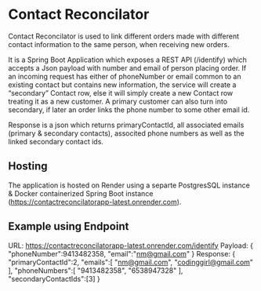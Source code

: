 # Contact Reconcilator

Contact Reconcilator is used to link different orders made with different contact information to the same person, when receiving new orders. 

It is a Spring Boot Application which exposes a REST API (/identify) which accepts a Json payload with number and email of person placing order. 
If an incoming request has either of phoneNumber or email common to an existing contact but contains new
information, the service will create a “secondary” Contact row, else it will simply create a new Contact row treating it as a new customer. 
A primary customer can also turn into secondary, if later an order links the phone number to some other email id. 

Response is a json which returns primaryContactId, all associated emails (primary & secondary contacts), associted phone numbers as well as the linked secondary contact ids. 


## Hosting 
The application is hosted on Render using a separte PostgresSQL instance & Docker containerized Spring Boot instance (https://contactreconcilatorapp-latest.onrender.com).

## Example using Endpoint
URL: https://contactreconcilatorapp-latest.onrender.com/identify
Payload: 
{
    "phoneNumber":9413482358,
    "email":"nm@gmail.com"
}
Response:
{
  "primaryContactId":2,
  "emails":[
    "nm@gmail.com",
    "codinggirl@gmail.com"
  ],
  "phoneNumbers":[
    "9413482358",
    "6538947328"
  ],
  "secondaryContactIds":[3]
}
